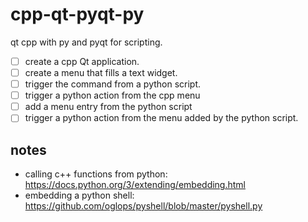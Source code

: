 # cpp-qt-pyqt-py

qt cpp with py and pyqt for scripting.

- [ ] create a cpp Qt application.
- [ ] create a menu that fills a text widget.
- [ ] trigger the command from a python script.
- [ ] trigger a python action from the cpp menu
- [ ] add a menu entry from the python script
- [ ] trigger a python action from the menu added by the python script.

## notes

- calling c++ functions from python: <https://docs.python.org/3/extending/embedding.html>
- embedding a python shell: <https://github.com/oglops/pyshell/blob/master/pyshell.py>
